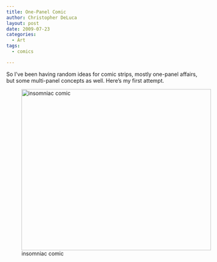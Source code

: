 ```yaml
---
title: One-Panel Comic
author: Christopher DeLuca
layout: post
date: 2009-07-23
categories:
  - Art
tags:
  - comics

---
```

So I&#8217;ve been having random ideas for comic strips, mostly one-panel affairs, but some multi-panel concepts as well. Here&#8217;s my first attempt.<figure id="attachment_48" style="width: 500px" class="wp-caption alignleft"><img src="http://wpburner.local/wp-content/uploads/2009/07/insomniac.png" alt="insomniac comic" title="insomniac" width="500" height="424" class="size-full wp-image-48" srcset="http://wpburner.local/wp-content/uploads/2009/07/insomniac.png 1932w, http://wpburner.local/wp-content/uploads/2009/07/insomniac-300x255.png 300w, http://wpburner.local/wp-content/uploads/2009/07/insomniac-768x653.png 768w, http://wpburner.local/wp-content/uploads/2009/07/insomniac-1024x870.png 1024w, http://wpburner.local/wp-content/uploads/2009/07/insomniac-1200x1020.png 1200w" sizes="(max-width: 500px) 85vw, 500px" /><figcaption class="wp-caption-text">insomniac comic</figcaption></figure>
